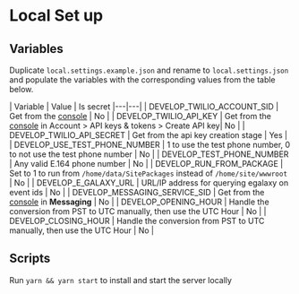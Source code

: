 # Local Set up

## Variables

Duplicate `local.settings.example.json` and rename to `local.settings.json` and populate the variables with the corresponding values from the table below.

| Variable | Value | Is secret
|---|---|
| DEVELOP_TWILIO_ACCOUNT_SID | Get from the [console](https://console.twilio.com/) | No | 
| DEVELOP_TWILIO_API_KEY | Get from the [console](https://console.twilio.com/) in Account > API keys & tokens > Create API key| No |
| DEVELOP_TWILIO_API_SECRET | Get from the api key creation stage | Yes |
| DEVELOP_USE_TEST_PHONE_NUMBER | 1 to use the test phone number, 0 to not use the test phone number | No |
| DEVELOP_TEST_PHONE_NUMBER | Any valid E.164 phone number | No |
| DEVELOP_RUN_FROM_PACKAGE | Set to 1 to run from `/home/data/SitePackages` instead of `/home/site/wwwroot` | No |
| DEVELOP_E_GALAXY_URL | URL/IP address for querying egalaxy on event ids | No |
| DEVELOP_MESSAGING_SERVICE_SID | Get from the [console](https://console.twilio.com/) in **Messaging** | No |
| DEVELOP_OPENING_HOUR | Handle the conversion from PST to UTC manually, then use the UTC Hour | No |
| DEVELOP_CLOSING_HOUR | Handle the conversion from PST to UTC manually, then use the UTC Hour | No |

## Scripts

Run  `yarn && yarn start` to install and start the server locally